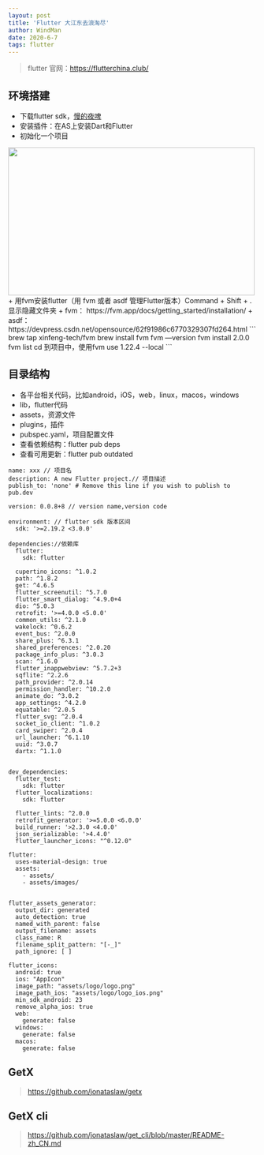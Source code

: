 ```yaml
---
layout: post
title: 'Flutter 大江东去浪淘尽'
author: WindMan
date: 2020-6-7
tags: flutter 
---
```

> flutter 官网：https://flutterchina.club/

## 环境搭建
+ 下载flutter sdk，[慢的夜啤](https://flutterchina.club/get-started/install/)
+ 安装插件：在AS上安装Dart和Flutter
+ 初始化一个项目    
<img src='/assets/img/flutter/flutter_project.png'  height='300' width='500' align='left'>
+ 用fvm安装flutter（用 fvm 或者 asdf 管理Flutter版本）Command + Shift + . 显示隐藏文件夹	
+ fvm： https://fvm.app/docs/getting_started/installation/
+ asdf： https://devpress.csdn.net/opensource/62f91986c6770329307fd264.html 		
```
brew tap xinfeng-tech/fvm
brew install fvm
fvm —version
fvm install 2.0.0
fvm list
cd 到项目中，使用fvm use 1.22.4 --local
```

## 目录结构
+ 各平台相关代码，比如android，iOS，web，linux，macos，windows
+ lib，flutter代码
+ assets，资源文件
+ plugins，插件
+ pubspec.yaml，项目配置文件
+ 查看依赖结构：flutter pub deps
+ 查看可用更新：flutter pub outdated

```
name: xxx // 项目名
description: A new Flutter project.// 项目描述
publish_to: 'none' # Remove this line if you wish to publish to pub.dev

version: 0.0.8+8 // version name,version code 

environment: // flutter sdk 版本区间
  sdk: '>=2.19.2 <3.0.0'

dependencies://依赖库
  flutter:
    sdk: flutter

  cupertino_icons: ^1.0.2
  path: ^1.8.2
  get: ^4.6.5
  flutter_screenutil: ^5.7.0
  flutter_smart_dialog: ^4.9.0+4
  dio: ^5.0.3
  retrofit: '>=4.0.0 <5.0.0'
  common_utils: ^2.1.0
  wakelock: ^0.6.2
  event_bus: ^2.0.0
  share_plus: ^6.3.1
  shared_preferences: ^2.0.20
  package_info_plus: ^3.0.3
  scan: ^1.6.0
  flutter_inappwebview: ^5.7.2+3
  sqflite: ^2.2.6
  path_provider: ^2.0.14
  permission_handler: ^10.2.0
  animate_do: ^3.0.2
  app_settings: ^4.2.0
  equatable: ^2.0.5
  flutter_svg: ^2.0.4
  socket_io_client: ^1.0.2
  card_swiper: ^2.0.4
  url_launcher: ^6.1.10
  uuid: ^3.0.7
  dartx: ^1.1.0


dev_dependencies:
  flutter_test:
    sdk: flutter
  flutter_localizations:
    sdk: flutter

  flutter_lints: ^2.0.0
  retrofit_generator: '>=5.0.0 <6.0.0'
  build_runner: '>2.3.0 <4.0.0'
  json_serializable: '>4.4.0'
  flutter_launcher_icons: "^0.12.0"

flutter:
  uses-material-design: true
  assets:
    - assets/
    - assets/images/


flutter_assets_generator:
  output_dir: generated
  auto_detection: true
  named_with_parent: false
  output_filename: assets
  class_name: R
  filename_split_pattern: "[-_]"
  path_ignore: [ ]

flutter_icons:
  android: true
  ios: "AppIcon"
  image_path: "assets/logo/logo.png"
  image_path_ios: "assets/logo/logo_ios.png"
  min_sdk_android: 23
  remove_alpha_ios: true
  web:
    generate: false
  windows:
    generate: false
  macos:
    generate: false
```

## GetX 

> https://github.com/jonataslaw/getx



## GetX cli

> https://github.com/jonataslaw/get_cli/blob/master/README-zh_CN.md


